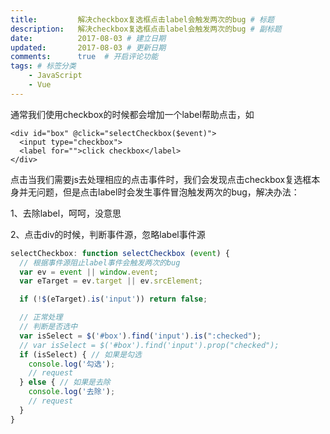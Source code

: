 ```yaml
---
title:         解决checkbox复选框点击label会触发两次的bug # 标题
description:   解决checkbox复选框点击label会触发两次的bug # 副标题
date:          2017-08-03 # 建立日期
updated:       2017-08-03 # 更新日期
comments:      true  # 开启评论功能
tags: # 标签分类
    - JavaScript
    - Vue
---
```




通常我们使用checkbox的时候都会增加一个label帮助点击，如
```
<div id="box" @click="selectCheckbox($event)">
  <input type="checkbox">
  <label for="">click checkbox</label>
</div>
```

点击当我们需要js去处理相应的点击事件时，我们会发现点击checkbox复选框本身并无问题，但是点击label时会发生事件冒泡触发两次的bug，解决办法：

1、去除label，呵呵，没意思

2、点击div的时候，判断事件源，忽略label事件源
```js
selectCheckbox: function selectCheckbox (event) {
  // 根据事件源阻止label事件会触发两次的bug
  var ev = event || window.event;
  var eTarget = ev.target || ev.srcElement;

  if (!$(eTarget).is('input')) return false;

  // 正常处理
  // 判断是否选中
  var isSelect = $('#box').find('input').is(":checked");
  // var isSelect = $('#box').find('input').prop("checked");
  if (isSelect) { // 如果是勾选
    console.log('勾选');
    // request
  } else { // 如果是去除
    console.log('去除');
    // request
  }
}
```